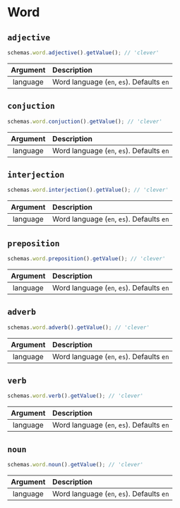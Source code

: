 # Word

## `adjective`

```js
schemas.word.adjective().getValue(); // 'clever'
```

| Argument | Description                               |
| :------: | :---------------------------------------- |
| language | Word language (`en`, `es`). Defaults `en` |

## `conjuction`

```js
schemas.word.conjuction().getValue(); // 'clever'
```

| Argument | Description                               |
| :------: | :---------------------------------------- |
| language | Word language (`en`, `es`). Defaults `en` |

## `interjection`

```js
schemas.word.interjection().getValue(); // 'clever'
```

| Argument | Description                               |
| :------: | :---------------------------------------- |
| language | Word language (`en`, `es`). Defaults `en` |

## `preposition`

```js
schemas.word.preposition().getValue(); // 'clever'
```

| Argument | Description                               |
| :------: | :---------------------------------------- |
| language | Word language (`en`, `es`). Defaults `en` |

## `adverb`

```js
schemas.word.adverb().getValue(); // 'clever'
```

| Argument | Description                               |
| :------: | :---------------------------------------- |
| language | Word language (`en`, `es`). Defaults `en` |

## `verb`

```js
schemas.word.verb().getValue(); // 'clever'
```

| Argument | Description                               |
| :------: | :---------------------------------------- |
| language | Word language (`en`, `es`). Defaults `en` |

## `noun`

```js
schemas.word.noun().getValue(); // 'clever'
```

| Argument | Description                               |
| :------: | :---------------------------------------- |
| language | Word language (`en`, `es`). Defaults `en` |
